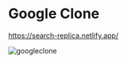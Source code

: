 # Google Clone

https://search-replica.netlify.app/

![googleclone](https://github.com/SanjaRogovic/google_clone/assets/74556703/94903669-9177-458d-b7e7-8c9c95dce760)

